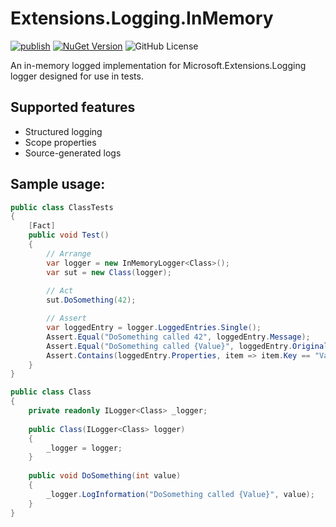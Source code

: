 # Extensions.Logging.InMemory

[![publish](https://github.com/mrnustik/Extensions.Logging.InMemory/actions/workflows/dotnet.yml/badge.svg?branch=main)](https://github.com/mrnustik/Extensions.Logging.InMemory/actions/workflows/dotnet.yml)
[![NuGet Version](https://img.shields.io/nuget/v/Extensions.Logging.InMemory)](https://www.nuget.org/packages/Extensions.Logging.InMemory/)
![GitHub License](https://img.shields.io/github/license/mrnustik/Extensions.Logging.InMemory)

An in-memory logged implementation for Microsoft.Extensions.Logging logger designed for use in tests.

## Supported features

 - Structured logging
 - Scope properties
 - Source-generated logs

## Sample usage:

```csharp
public class ClassTests
{
    [Fact]
    public void Test()
    {
        // Arrange
        var logger = new InMemoryLogger<Class>();
        var sut = new Class(logger);
        
        // Act
        sut.DoSomething(42);

        // Assert
        var loggedEntry = logger.LoggedEntries.Single();
        Assert.Equal("DoSomething called 42", loggedEntry.Message);
        Assert.Equal("DoSomething called {Value}", loggedEntry.OriginalFormat);
        Assert.Contains(loggedEntry.Properties, item => item.Key == "Value" && item.Value == 42);
    }
}

public class Class 
{
    private readonly ILogger<Class> _logger;
    
    public Class(ILogger<Class> logger)
    {
        _logger = logger;
    }
    
    public void DoSomething(int value) 
    {
        _logger.LogInformation("DoSomething called {Value}", value);
    }
}
```